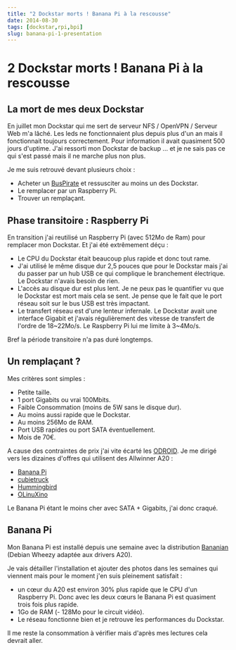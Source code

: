 ```yaml
---
title: "2 Dockstar morts ! Banana Pi à la rescousse"
date: 2014-08-30
tags: [dockstar,rpi,bpi]
slug: banana-pi-1-presentation
---
```

# 2 Dockstar morts ! Banana Pi à la rescousse

## La mort de mes deux Dockstar

En juillet mon Dockstar qui me sert de serveur NFS / OpenVPN / Serveur Web m'a lâché. Les leds ne fonctionnaient plus depuis plus d'un an mais il fonctionnait toujours correctement. Pour information il avait quasiment 500 jours d'uptime. J'ai ressorti mon Dockstar de backup ... et je ne sais pas ce qui s'est passé mais il ne marche plus non plus.

Je me suis retrouvé devant plusieurs choix :

 * Acheter un [BusPirate](http://dangerousprototypes.com/docs/Bus_Pirate) et ressusciter au moins un des Dockstar.
 * Le remplacer par un Raspberry Pi.
 * Trouver un remplaçant.

## Phase transitoire : Raspberry Pi

En transition j'ai reutilisé un Raspberry Pi (avec 512Mo de Ram) pour remplacer mon Dockstar. Et j'ai été extrêmement déçu :

 * Le CPU du Dockstar était beaucoup plus rapide et donc tout rame.
 * J'ai utilisé le même disque dur 2,5 pouces que pour le Dockstar mais j'ai du passer par un hub USB ce qui complique le branchement électrique. Le Dockstar n'avais besoin de rien.
 * L'accès au disque dur est plus lent. Je ne peux pas le quantifier vu que le Dockstar est mort mais cela se sent. Je pense que le fait que le port réseau soit sur le bus USB est très impactant.
 * Le transfert réseau est d'une lenteur infernale. Le Dockstar avait une interface Gigabit et j'avais régulièrement des vitesse de transfert de l'ordre de 18~22Mo/s. Le Raspberry Pi lui me limite à 3~4Mo/s.

Bref la période transitoire n'a pas duré longtemps.

## Un remplaçant ?

Mes critères sont simples :

 * Petite taille.
 * 1 port Gigabits ou vrai 100Mbits.
 * Faible Consommation (moins de 5W sans le disque dur).
 * Au moins aussi rapide que le Dockstar.
 * Au moins 256Mo de RAM.
 * Port USB rapides ou port SATA éventuellement.
 * Mois de 70€.

A cause des contraintes de prix j'ai vite écarté les [ODROID](http://www.hardkernel.com/main/main.php). Je me dirigé vers les dizaines d'offres qui utilisent des Allwinner A20 :

 * [Banana Pi](http://www.banana-pi.com/eindex.asp)
 * [cubietruck](http://cubieboard.org/tag/cubietruck/)
 * [Hummingbird](http://linux-sunxi.org/Merrii_Hummingbird_A20)
 * [OLinuXino](https://www.olimex.com/Products/OLinuXino/A20/)

Le Banana Pi étant le moins cher avec SATA + Gigabits, j'ai donc craqué.

## Banana Pi

Mon Banana Pi est installé depuis une semaine avec la distribution [Bananian](http://www.bananian.org/) (Debian Wheezy adaptée aux drivers A20).

Je vais détailler l'installation et ajouter des photos dans les semaines qui viennent mais pour le moment j'en suis pleinement satisfait :

 * un cœur du A20 est environ 30% plus rapide que le CPU d'un Raspberry Pi. Donc avec les deux cœurs le Banana Pi est quasiment trois fois plus rapide.
 * 1Go de RAM (- 128Mo pour le circuit vidéo).
 * Le réseau fonctionne bien et je retrouve les performances du Dockstar.

Il me reste la consommation à vérifier mais d'après mes lectures cela devrait aller.